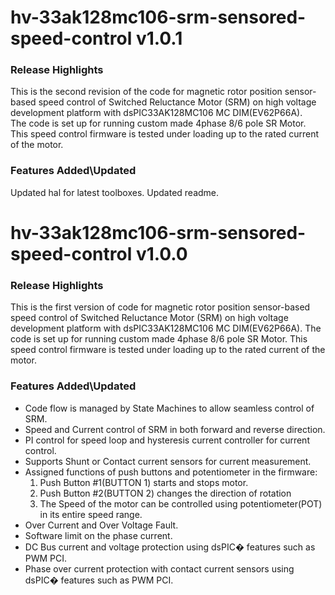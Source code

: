 # hv-33ak128mc106-srm-sensored-speed-control v1.0.1
### Release Highlights
This is the second revision of the code for magnetic rotor position sensor-based speed control of Switched Reluctance Motor (SRM) on high voltage development platform with dsPIC33AK128MC106 MC DIM(EV62P66A).  
The code is set up for running custom made 4phase 8/6 pole SR Motor.
This speed control firmware is tested under loading up to the rated current of the motor.

### Features Added\Updated
Updated hal for latest toolboxes.
Updated readme.

# hv-33ak128mc106-srm-sensored-speed-control v1.0.0
### Release Highlights
This is the first version of code for magnetic rotor position sensor-based speed control of Switched Reluctance Motor (SRM) on high voltage development platform with dsPIC33AK128MC106 MC DIM(EV62P66A). 
The code is set up for running custom made 4phase 8/6 pole SR Motor.
This speed control firmware is tested under loading up to the rated current of the motor.


### Features Added\Updated
- Code flow is managed by State Machines to allow seamless control of SRM.
- Speed and Current control of SRM in both forward and reverse direction.
- PI control for speed loop and hysteresis current controller for current control.
- Supports Shunt or Contact current sensors for current measurement.
- Assigned functions of push buttons and potentiometer in the firmware:
	1. Push Button #1(BUTTON 1) starts and stops motor. 
	2. Push Button #2(BUTTON 2) changes the direction of rotation
	3. The Speed of the motor can be controlled using potentiometer(POT) in its entire speed range.
- Over Current and Over Voltage Fault.
- Software limit on the phase current.
- DC Bus current and voltage protection using dsPIC� features such as PWM PCI.
- Phase over current protection with contact current sensors using dsPIC� features such as PWM PCI.



